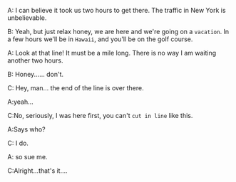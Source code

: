 A: I can believe it took us two hours to get there. The traffic in New York is unbelievable.

B: Yeah, but just relax honey, we are here and we're going on a `vacation`. In a few hours we'll be in `Hawaii`, and you'll be on the golf course.

A: Look at that line! It must be a mile long. There is no way I am waiting another two hours.

B: Honey...... don't.

C: Hey, man... the end of the line is over there. 

A:yeah...

C:No, seriously, I was here first, you can't `cut in line` like this.

A:Says who?

C: I do.

A: so sue me.

C:Alright...that's it....
